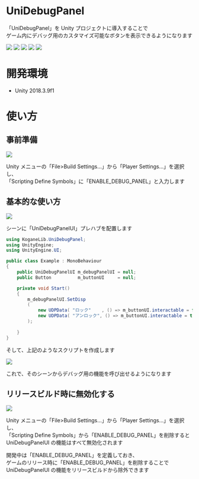 # UniDebugPanel

「UniDebugPanel」を Unity プロジェクトに導入することで  
ゲーム内にデバッグ用のカスタマイズ可能なボタンを表示できるようになります  

[![](https://img.shields.io/github/release/baba-s/uni-debug-panel.svg?label=latest%20version)](https://github.com/baba-s/uni-debug-panel/releases)
[![](https://img.shields.io/github/release-date/baba-s/uni-debug-panel.svg)](https://github.com/baba-s/uni-debug-panel/releases)
![](https://img.shields.io/badge/Unity-2018.3%2B-red.svg)
![](https://img.shields.io/badge/.NET-4.x%2B-orange.svg)
[![](https://img.shields.io/github/license/baba-s/uni-debug-panel.svg)](https://github.com/baba-s/uni-debug-panel/blob/master/LICENSE)

# 開発環境

- Unity 2018.3.9f1

# 使い方

## 事前準備

<img src="https://cdn-ak.f.st-hatena.com/images/fotolife/b/baba_s/20180805/20180805104628.png" />

Unity メニューの「File>Build Settings...」から「Player Settings...」を選択し、  
「Scripting Define Symbols」に「ENABLE_DEBUG_PANEL」と入力します  

## 基本的な使い方

<img src="https://cdn-ak.f.st-hatena.com/images/fotolife/b/baba_s/20180805/20180805104734.png" />

シーンに「UniDebugPanelUI」プレハブを配置します  

```cs
using KoganeLib.UniDebugPanel;
using UnityEngine;
using UnityEngine.UI;

public class Example : MonoBehaviour
{
    public UniDebugPanelUI m_debugPanelUI = null;
    public Button          m_buttonUI     = null;

    private void Start()
    {
        m_debugPanelUI.SetDisp
        (
            new UDPData( "ロック"    , () => m_buttonUI.interactable = false ),
            new UDPData( "アンロック", () => m_buttonUI.interactable = true  )
        );
        
    }
}
```

そして、上記のようなスクリプトを作成します  

<img src="https://cdn-ak.f.st-hatena.com/images/fotolife/b/baba_s/20180805/20180805105108.gif" />

これで、そのシーンからデバッグ用の機能を呼び出せるようになります  

## リリースビルド時に無効化する

<img src="https://cdn-ak.f.st-hatena.com/images/fotolife/b/baba_s/20180805/20180805110417.png" />

Unity メニューの「File>Build Settings...」から「Player Settings...」を選択し、  
「Scripting Define Symbols」から「ENABLE_DEBUG_PANEL」を削除すると  
UniDebugPanelUI の機能はすべて無効化されます  

開発中は「ENABLE_DEBUG_PANEL」を定義しておき、  
ゲームのリリース時に「ENABLE_DEBUG_PANEL」を削除することで  
UniDebugPanelUI の機能をリリースビルドから除外できます  
